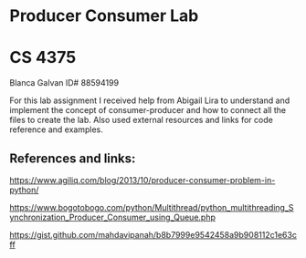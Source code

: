 # Producer Consumer Lab
# CS 4375

Blanca Galvan ID# 88594199

For this lab assignment I received help from Abigail Lira to understand and implement the concept of consumer-producer and 
how to connect all the files to create the lab. 
Also used external resources and links for code reference and examples.

## References and links:
https://www.agiliq.com/blog/2013/10/producer-consumer-problem-in-python/

https://www.bogotobogo.com/python/Multithread/python_multithreading_Synchronization_Producer_Consumer_using_Queue.php

https://gist.github.com/mahdavipanah/b8b7999e9542458a9b908112c1e63cff
